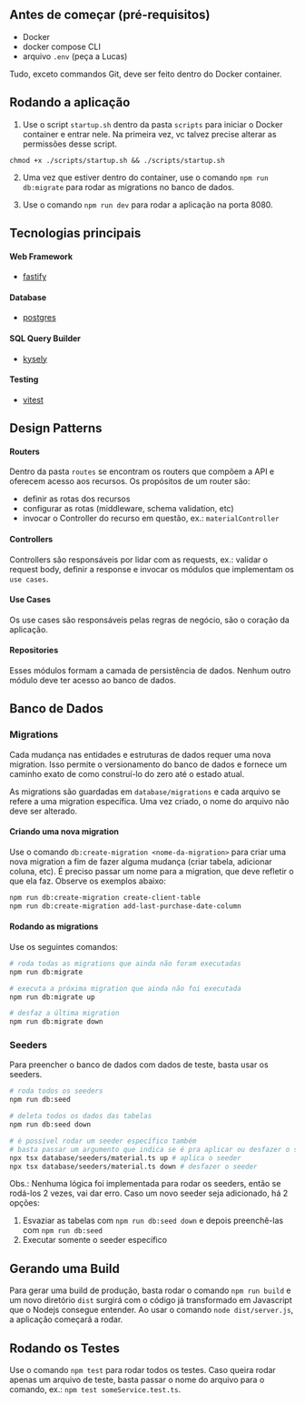 ## Antes de começar (pré-requisitos)
- Docker
- docker compose CLI
- arquivo `.env` (peça a Lucas)

Tudo, exceto commandos Git, deve ser feito dentro do Docker container.

## Rodando a aplicação
1. Use o script `startup.sh` dentro da pasta `scripts` para iniciar o Docker container e entrar nele. Na primeira vez, vc talvez precise alterar as permissões desse script.

```
chmod +x ./scripts/startup.sh && ./scripts/startup.sh
```

2. Uma vez que estiver dentro do container, use o comando `npm run db:migrate` para rodar as migrations no banco de dados.

3. Use o comando `npm run dev` para rodar a aplicação na porta 8080.

## Tecnologias principais

#### Web Framework
- [fastify](https://fastify.dev/docs/latest/)

#### Database
- [postgres](https://www.postgresql.org/)

#### SQL Query Builder
- [kysely](https://kysely.dev/docs/intro)

#### Testing
- [vitest](https://vitest.dev/guide/)

## Design Patterns

#### Routers
Dentro da pasta `routes` se encontram os routers que compõem a API e oferecem acesso aos recursos. Os propósitos de um router são: 
- definir as rotas dos recursos
- configurar as rotas (middleware, schema validation, etc)
- invocar o Controller do recurso em questão, ex.: `materialController`

#### Controllers
Controllers são responsáveis por lidar com as requests, ex.: validar o request body, definir a response e invocar os módulos que implementam os `use cases`.

#### Use Cases
Os use cases são responsáveis pelas regras de negócio, são o coração da aplicação. 

#### Repositories
Esses módulos formam a camada de persistência de dados. Nenhum outro módulo deve ter acesso ao banco de dados.

## Banco de Dados

### Migrations

Cada mudança nas entidades e estruturas de dados requer uma nova migration. Isso permite o versionamento do banco de dados e fornece um caminho exato de como construí-lo do zero até o estado atual. 

As migrations são guardadas em `database/migrations` e cada arquivo se refere a uma migration específica. Uma vez criado, o nome do arquivo não deve ser alterado.

#### Criando uma nova migration

Use o comando `db:create-migration <nome-da-migration>` para criar uma nova migration a fim de fazer alguma mudança (criar tabela, adicionar coluna, etc). É preciso passar um nome para a migration, que deve refletir o que ela faz. Observe os exemplos abaixo:

```sh
npm run db:create-migration create-client-table
npm run db:create-migration add-last-purchase-date-column
```

#### Rodando as migrations

Use os seguintes comandos:

```sh
# roda todas as migrations que ainda não foram executadas
npm run db:migrate 

# executa a próxima migration que ainda não foi executada
npm run db:migrate up

# desfaz a última migration
npm run db:migrate down
```

### Seeders

Para preencher o banco de dados com dados de teste, basta usar os seeders. 

```sh
# roda todos os seeders
npm run db:seed

# deleta todos os dados das tabelas
npm run db:seed down

# é possível rodar um seeder específico também
# basta passar um argumento que indica se é pra aplicar ou desfazer o seeder
npx tsx database/seeders/material.ts up # aplica o seeder
npx tsx database/seeders/material.ts down # desfazer o seeder
```

Obs.: Nenhuma lógica foi implementada para rodar os seeders, então se rodá-los 2 vezes, vai dar erro. Caso um novo seeder seja adicionado, há 2 opções: 
  1. Esvaziar as tabelas com `npm run db:seed down` e depois preenchê-las com `npm run db:seed`
  2. Executar somente o seeder específico

## Gerando uma Build
Para gerar uma build de produção, basta rodar o comando `npm run build` e um novo diretório `dist` surgirá com o código já transformado em Javascript que o Nodejs consegue entender. Ao usar o comando `node dist/server.js`, a aplicação começará a rodar.

## Rodando os Testes
Use o comando `npm test` para rodar todos os testes. Caso queira rodar apenas um arquivo de teste, basta passar o nome do arquivo para o comando, ex.: `npm test someService.test.ts`.
